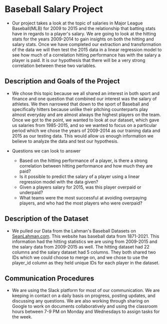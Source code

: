 # Baseball Salary Project
- Our project takes a look at the topic of salaries in Major League Baseball(MLB) for 2009 to 2015 and the relationship that batting stats have in regards to a player's salary. We are going to look at the hitting stats for the years 2009-2014 to gain insights on both the hitting and salary stats. Once we have completed our extraction and transformation of the data we will then test the 2015 data in a linear regression model to see how much of a correlation hitting performance has with the salary a player is paid. It is our hypothesis that there will be a very strong correlation between these two variables.
 
## Description and Goals of the Project

- We chose this topic because we all shared an interest in both sport and finance and one question that combined our interest was the salary of athletes. We then narrowed that down to the sport of Baseball and specifically hitters because unlike their pitching counterparts play almost everyday and are almost always the highest players on the team. Once we got to the point, we wanted to look at our dataset, which gave us salaries from 1985-2015, and so we wanted to focus on a particular period which we chose the years of 2009-2014 as our training data and 2015 as our testing data. This would allow us enough information we believe to analyze the data and test our hypothesis. 


- Questions we can look to answer 
  - Based on the hitting performance of a player, is there a strong correlation between hitting performance and how much they are paid?
  - Is it possible to predict the salary of a player using a linear regression model with the data given?
  - Given a players salary for 2015, was this player overpaid or underpaid?
  - What teams were the most successful at avoiding overpaying players, and who had the most players who were overpaid?


## Description of the Dataset

- We pulled our Data from the Lahman's Baseball Datasets on [SeanLahman.com](https://www.seanlahman.com/baseball-archive/statistics/). This website has baseball data from 1871-2021. This information had the hitting statistics we are using from 2009-2015 and the salary data from 2009-2015 as well. The hitting dataset had 22 columns and the salary dataset had 5 columns. They both shared two IDs which we could choose to merge on, and we chose to use the player_id column as they held unique IDs for each player in the dataset.

## Communication Procedures
- We are using the Slack platform for most of our communication. We are keeping in contact on a daily basis on progress, posting updates, and discussing any questions. We are also working through sharing on Google to work on documents collaboratively and using the classroom hours between 7-9 PM on Monday and Wednesdays to assign tasks for the week.